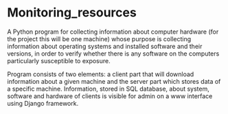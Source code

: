 # Monitoring_resources
A Python program for collecting information about computer hardware (for the project this will be one machine) whose purpose is collecting information about operating systems and installed software and their versions, in order to verify whether there is any software on the computers particularly susceptible to exposure.

Program consists of two elements: a client part that will download information about a given machine and the server part which stores data of a specific machine.
Information, stored in SQL database, about system, software and hardware of clients is visible for admin on a www interface using Django framework.

